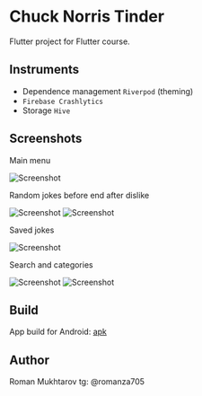 # Chuck Norris Tinder
Flutter project for Flutter course.

## Instruments

* Dependence management `Riverpod` (theming)
* `Firebase Crashlytics`
* Storage `Hive`


## Screenshots

Main menu<br/>

![Screenshot](./Screenshots/img.png)

Random jokes before end after dislike<br/>

![Screenshot](./Screenshots/img_1.png)
![Screenshot](./Screenshots/img_2.png)

Saved jokes<br/>

![Screenshot](./Screenshots/img_3.png)

Search and categories <br/>

![Screenshot](./Screenshots/img_4.png)
![Screenshot](./Screenshots/img_5.png)

## Build

App build for Android: [apk](./build/app/outputs/flutter-apk/app-release.apk)

## Author

Roman Mukhtarov
tg: @romanza705